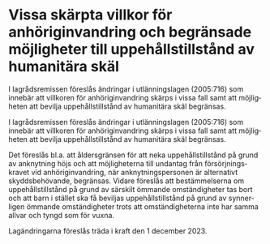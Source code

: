 # Vissa skärpta villkor för anhöriginvandring och begränsade möjligheter till uppehållstillstånd av humanitära skäl

I lagråds­remissen föreslås ändringar i utlän­nings­lagen (2005:716) som innebär att villkoren för anhörig­invand­ring skärps i vissa fall samt att möjlig­heten att bevilja uppe­hålls­tillstånd av humani­tära skäl begränsas.

I lagråds­remissen föreslås ändringar i utlän­nings­lagen (2005:716) som innebär att villkoren för anhörig­invand­ring skärps i vissa fall samt att möjlig­heten att bevilja uppe­hålls­tillstånd av humani­tära skäl begränsas.

Det föreslås bl.a. att ålders­gränsen för att neka uppe­hålls­tillstånd på grund av anknyt­ning höjs och att möjlig­heterna till undantag från försörj­nings­kravet vid anhörig­invandring, när anknyt­nings­personen är alternativt skydds­behövande, begränsas. Vidare föreslås att bestäm­melserna om uppe­hålls­tillstånd på grund av särskilt ömmande omstän­dig­heter tas bort och att barn i stället ska få beviljas uppe­hålls­tillstånd på grund av synner­ligen ömmande omstän­dig­heter trots att omstän­dig­heterna inte har samma allvar och tyngd som för vuxna.

Lagändringarna föreslås träda i kraft den 1 december 2023.
